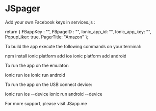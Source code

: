 # JSpager

Add your own Facebook keys in services.js :

 return {
   FBappKey : "",
   FBpageID : "",
   Ionic_app_id: "",
   Ionic_app_key: "",
   PopupLiker: true,
   PagerTitle: "Amazon"
 };

To build the app execute the following commands on your terminal:

npm install
ionic platform add ios
ionic platform add android

To run the app on the emulator:

ionic run ios
ionic run android

To run the app on the USB connect device:

ionic run ios --device
ionic run android --device

For more support, please visit JSapp.me
